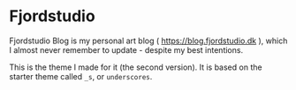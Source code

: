 # Fjordstudio

Fjordstudio Blog is my personal art blog ( https://blog.fjordstudio.dk ), which I almost never remember to update - despite my best intentions.

This is the theme I made for it (the second version). It is based on the starter theme called `_s`, or `underscores`.
